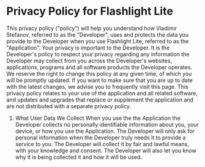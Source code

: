 # Privacy Policy for Flashlight Lite

This privacy policy ("policy") will help you understand how Vladimir Stefanov, referred to as the "Developer", uses and protects the data you provide to the Developer when you use Flashlight Lite, referred to as the "Application". Your privacy is important to the Developer. It is the Developer's policy to respect your privacy regarding any information the Developer may collect from you across the Developer's websites, applications, programs and all software products the Developer operates. 
We reserve the right to change this policy at any given time, of which you will be promptly updated. If you want to make sure that you are up to date with the latest changes, we advise you to frequently visit this page. This privacy policy relates to your use of the application and all related software, and updates and upgrades that replace or supplement the application and are not distributed with a separate privacy policy.

1. What User Data We Collect
When you use the the Application the Developer collects no personally identifiable information about you, your device, or how you use the Application. The Developer will only ask for personal information when the Developer truly needs it to provide a service to you. The Developer will collect it by fair and lawful means, with your knowledge and consent. The Developer will also let you know why it is being collected it and how it will be used.

